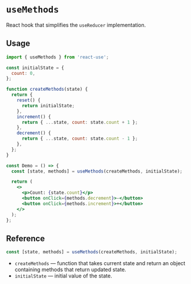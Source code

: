 # `useMethods`

React hook that simplifies the `useReducer` implementation.

## Usage

```jsx
import { useMethods } from 'react-use';

const initialState = {
  count: 0,
};

function createMethods(state) {
  return {
    reset() {
      return initialState;
    },
    increment() {
      return { ...state, count: state.count + 1 };
    },
    decrement() {
      return { ...state, count: state.count - 1 };
    },
  };
}

const Demo = () => {
  const [state, methods] = useMethods(createMethods, initialState);

  return (
    <>
      <p>Count: {state.count}</p>
      <button onClick={methods.decrement}>-</button>
      <button onClick={methods.increment}>+</button>
    </>
  );
};
```

## Reference
<!-- eslint-skip -->
```js
const [state, methods] = useMethods(createMethods, initialState);
```

- `createMethods` &mdash; function that takes current state and return an object containing methods that return updated state.
- `initialState` &mdash; initial value of the state.
